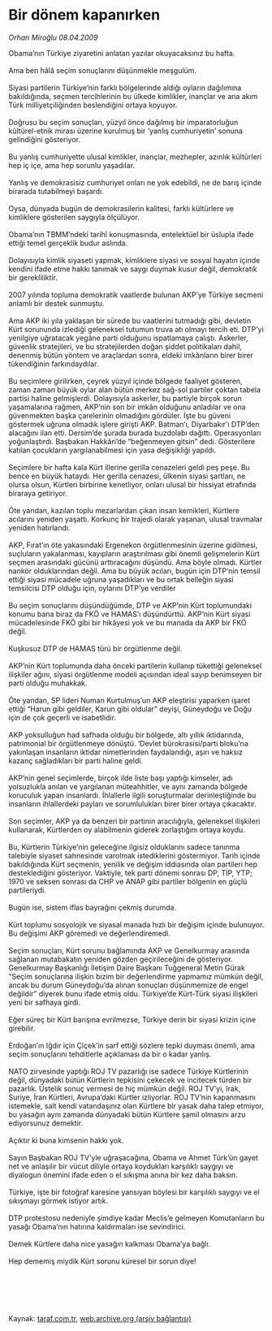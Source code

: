 # Bir dönem kapanırken

*Orhan Miroğlu 08.04.2009*

<div class="taraf_structure_2col_1zq">
<div class="margen_n">



 <p>Obama’nın Türkiye ziyaretini anlatan yazılar okuyacaksınız bu hafta. <br/><br/>Ama ben hâlâ seçim sonuçlarını düşünmekle meşgulüm. <br/><br/>Siyasi partilerin Türkiye’nin farklı bölgelerinde aldığı oyların dağılımına bakıldığında, seçmen tercihlerinin bu ülkede kimlikler, inançlar ve ana akım Türk milliyetçiliğinden beslendiğini ortaya koyuyor. <br/><br/>Doğrusu bu seçim sonuçları, yüzyıl önce dağılmış bir imparatorluğun kültürel-etnik mirası üzerine kurulmuş bir ‘yanlış cumhuriyetin’ sonuna gelindiğini gösteriyor. <br/><br/>Bu yanlış cumhuriyette ulusal kimlikler, inançlar, mezhepler, azınlık kültürleri hep iç içe, ama hep sorunlu yaşadılar. <br/><br/>Yanlış ve demokrasisiz cumhuriyet onları ne yok edebildi, ne de barış içinde birarada tutabilmeyi başardı. <br/><br/>Oysa, dünyada bugün de demokrasilerin kalitesi, farklı kültürlere ve kimliklere gösterilen saygıyla ölçülüyor. <br/><br/>Obama’nın TBMM’ndeki tarihî konuşmasında, entelektüel bir üslupla ifade ettiği temel gerçeklik budur aslında. <br/><br/>Dolayısıyla kimlik siyaseti yapmak, kimliklere siyasi ve sosyal hayatın içinde kendini ifade etme hakkı tanımak ve saygı duymak kusur değil, demokratik bir gerekliliktir. <br/><br/>2007 yılında topluma demokratik vaatlerde bulunan AKP’ye Türkiye seçmeni anlamlı bir destek sunmuştu. <br/><br/>Ama AKP iki yıla yaklaşan bir sürede bu vaatlerini tutmadığı gibi, devletin Kürt sorununda izlediği geleneksel tutumun truva atı olmayı tercih eti. DTP’yi yenilgiye uğratacak yegâne parti olduğunu ispatlamaya çalıştı. Askerler, güvenlik stratejileri, ve bu stratejilerden doğan şiddet politikaları dahil, denenmiş bütün yöntem ve araçlardan sonra, eldeki imkânların birer birer tükendiğinin farkındaydılar. <br/><br/>Bu seçimlere girilirken, çeyrek yüzyıl içinde bölgede faaliyet gösteren, zaman zaman büyük oylar alan bütün merkez sağ-sol partiler çoktan tabela partisi haline gelmişlerdi. Dolayısıyla askerler, bu partiyle birçok sorun yaşamalarına rağmen, AKP’nin son bir imkân olduğunu anladılar ve ona güvenmekten başka çarelerinin olmadığını gördüler. İşte bu güveni göstermek uğruna olmadık işlere girişti AKP. Batman’ı, Diyarbakır’ı DTP’den alacağını ilan etti. Dersim’de şurada burada buzdolabı dağıttı. Operasyonları yoğunlaştırdı. Başbakan Hakkâri’de “beğenmeyen gitsin” dedi. Gösterilere katılan çocukların yargılanabilmesi için yasa değişikliği yapıldı. <br/><br/>Seçimlere bir hafta kala Kürt illerine gerilla cenazeleri geldi peş peşe. Bu bence en büyük hataydı. Her gerilla cenazesi, ülkenin siyasi şartları, ne olursa olsun, Kürtleri birbirine kenetliyor, onları ulusal bir hissiyat etrafında biraraya getiriyor. <br/><br/>Öte yandan, kazılan toplu mezarlardan çıkan insan kemikleri, Kürtlere acılarını yeniden yaşattı. Korkunç bir trajedi olarak yaşanan, ulusal travmalar yeniden hatırlandı. <br/><br/>AKP, Fırat’ın öte yakasındaki Ergenekon örgütlenmesinin üzerine gidilmesi, suçluların yakalanması, kayıpların araştırılması gibi önemli gelişmelerin Kürt seçmen arasındaki gücünü arttıracağını düşündü. Ama böyle olmadı. Kürtler nankör olduklarından değil. Ama bu büyük acıları, bugün için DTP’nin temsil ettiği siyasi mücadele uğruna yaşadıkları ve bu ortak belleğin siyasi temsilcisi DTP olduğu için, oylarını DTP’ye verdiler <br/><br/>Bu seçim sonuçlarını düşündüğümde, DTP ve AKP’nin Kürt toplumundaki konumu bana biraz da FKÖ ve HAMAS’ı düşündürttü. AKP’nin Kürt siyasi mücadelesinde FKÖ gibi bir hikâyesi yok ve bu manada da AKP bir FKÖ değil. <br/><br/>Kuşkusuz DTP de HAMAS türü bir örgütlenme değil. <br/><br/>AKP’nin Kürt toplumunda daha önceki partilerin kullanıp tükettiği geleneksel ilişkiler ağını, siyasi örgütlenme modeli açısından ideal sayıp benimseyen bir parti olduğu muhakkak. <br/><br/>Öte yandan, SP lideri Numan Kurtulmuş’un AKP eleştirisi yaparken işaret ettiği “Harun gibi geldiler, Karun gibi oldular” deyişi, Güneydoğu ve Doğu için de çok geçerli ve isabetlidir. <br/><br/>AKP yoksulluğun had safhada olduğu bir bölgede, altı yıllık iktidarında, patrimonial bir örgütlenmeye dönüştü. ‘Devlet bürokrasisi/parti bloku’na yakınlaşan insanların iktidar nimetlerinden faydalandığı, aşırı ve haksız kazanç sağladıkları bir parti haline geldi. <br/><br/>AKP’nin genel seçimlerde, birçok ilde liste başı yaptığı kimseler, adı yolsuzlukla anılan ve yargılanan müteahhitler, ve aynı zamanda bölgede koruculuk yapan insanlardı. İhlallerle ilgili soruşturmalar derinleştiğinde bu insanların ihlallerdeki payları ve sorumlulukları birer birer ortaya çıkacaktır. <br/><br/>Son seçimler, AKP ya da benzeri bir partinin aracılığıyla, geleneksel ilişkileri kullanarak, Kürtlerden oy alabilmenin giderek zorlaştığını ortaya koydu. <br/><br/>Bu, Kürtlerin Türkiye’nin geleceğine ilgisiz olduklarını sadece tanınma talebiyle siyaset sahnesinde varolmak istediklerini göstermiyor. Tarih içinde bakıldığında Kürt seçmenin, yenilik ve değişim iddiasında olan partileri hep desteklediğini gösteriyor. Vaktiyle, tek parti dönemi sonrası DP, TİP, YTP; 1970 ve seksen sonrası da CHP ve ANAP gibi partiler bölgenin en güçlü partileriydi. <br/><br/>Bugün ise, sistem iflas bayrağını çekmiş durumda. <br/><br/>Kürt toplumu sosyolojik ve siyasal manada hızlı bir değişim içinde bulunuyor. Bu değişimi AKP göremedi ve değerlendiremedi. <br/><br/>Seçim sonuçları, Kürt sorunu bağlamında AKP ve Genelkurmay arasında sağlanan mutabakatın yeniden gözden geçirileceğini de gösteriyor. Genelkurmay Başkanlığı İletişim Daire Başkanı Tuğgeneral Metin Gürak “Seçim sonuçlarına ilişkin bizim bir değerlendirme yapmamız mümkün değil, ancak bu durum Güneydoğu’da alınan sonuçları düşünmemize de engel değildir” diyerek bunu ifade etmiş oldu. Türkiye’de Kürt-Türk siyasi ilişkileri yeni bir safhaya girdi. <br/><br/>Eğer süreç bir Kürt barışına evrilmezse, Türkiye derin bir siyasi krizin içine girebilir. <br/><br/>Erdoğan’ın Iğdır için Çiçek’in sarf ettiği sözlere tepki duyması önemli, ama seçim sonuçlarını tehditlerle açıklaması da bir o kadar yanlış. <br/><br/>NATO zirvesinde yaptığı ROJ TV pazarlığı ise sadece Türkiye Kürtlerinin değil, dünyadaki bütün Kürtlerin tepkisini çekecek ve incitecek türden bir pazarlık. Üstelik sonuç vermesi de hiç mümkün değil. ROJ TV’yi, Irak, Suriye, İran Kürtleri, Avrupa’daki Kürtler izliyorlar. ROJ TV’nin kapanmasını istemekle, salt kendi vatandaşınız olan Kürtlere bir yasak daha talep etmiyor, bu yasağın aynı zamanda dünyadaki bütün Kürtlere şamil olmasını arzu ediyorsunuz demektir. <br/><br/>Açıktır ki buna kimsenin hakkı yok. <br/><br/>Sayın Başbakan ROJ TV’yle uğraşacağına, Obama ve Ahmet Türk’ün gayet net ve anlaşılır bir vücut diliyle ortaya koydukları karşılıklı saygıyı ve diyalogun önemini ifade eden o el sıkışma anına bir kez daha baksın. <br/><br/>Türkiye, işte bir fotoğraf karesine yansıyan böylesi bir karşılıklı saygıyı ve el sıkışmayı görmek istiyor artık. <br/><br/>DTP protestosu nedeniyle şimdiye kadar Meclis’e gelmeyen Komutanların bu yasağı Obama’nın hatırına kaldırmaları ise sevindirici. <br/><br/>Demek Kürtlere daha nice yasağın kalkması Obama’ya bağlı. <br/><br/>Hep dememiş miydik Kürt sorunu küresel bir sorun diye!</p>
<br/>
<br/>
<br/>



<br/>


<div id="taraf_not">
</div>

</div>


</div>

Kaynak: [taraf.com.tr](http://www.taraf.com.tr:80/makale/4928.htm), [web.archive.org (arşiv bağlantısı)](http://web.archive.org/web/20090619185839/http://www.taraf.com.tr:80/makale/4928.htm)
